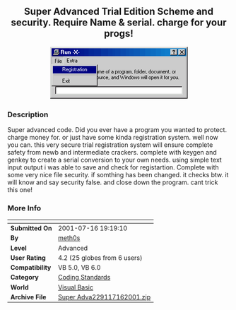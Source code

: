 ﻿<div align="center">

## Super Advanced Trial Edition Scheme and security\. Require Name & serial\. charge for your progs\!

<img src="PIC200171620416100.gif">
</div>

### Description

Super advanced code. Did you ever have a program you wanted to protect. charge money for. or just have some kinda registration system. well now you can. this very secure trial registration system will ensure complete safety from newb and intermediate crackers. complete with keygen and genkey to create a serial conversion to your own needs. using simple text input output i was able to save and check for registartion. Complete with some very nice file security. if somthing has been changed. it checks btw. it will know and say security false. and close down the program. cant trick this one!
 
### More Info
 


<span>             |<span>
---                |---
**Submitted On**   |2001-07-16 19:19:10
**By**             |[meth0s](https://github.com/Planet-Source-Code/PSCIndex/blob/master/ByAuthor/meth0s.md)
**Level**          |Advanced
**User Rating**    |4.2 (25 globes from 6 users)
**Compatibility**  |VB 5\.0, VB 6\.0
**Category**       |[Coding Standards](https://github.com/Planet-Source-Code/PSCIndex/blob/master/ByCategory/coding-standards__1-43.md)
**World**          |[Visual Basic](https://github.com/Planet-Source-Code/PSCIndex/blob/master/ByWorld/visual-basic.md)
**Archive File**   |[Super Adva229117162001\.zip](https://github.com/Planet-Source-Code/meth0s-super-advanced-trial-edition-scheme-and-security-require-name-serial-charge-for-you__1-25102/archive/master.zip)








